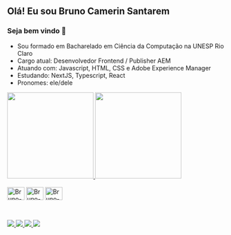 ## Olá! Eu sou Bruno Camerin Santarem
### Seja bem vindo 👋

- Sou formado em Bacharelado em Ciência da Computação na UNESP Rio Claro
- Cargo atual: Desenvolvedor Frontend / Publisher AEM
- Atuando com: Javascript, HTML, CSS e Adobe Experience Manager
- Estudando: NextJS, Typescript, React
- Pronomes: ele/dele

<div>
  <a href="https://github.com/Bruzaum">
  <img height="200em" src="https://github-stats-k39b-bruzaum.vercel.app/api?username=Bruzaum&show_icons=true&theme=dracula&include_all_commits=true&count_private=true" />
  <img height="200em" src="https://github-stats-k39b-bruzaum.vercel.app/api/top-langs/?username=Bruzaum&theme=dracula" />
</div>

<div style="display: inline-block"><br>
  <img align="center" alt="Bruno-JS" height="30" width="40" src="https://cdn.jsdelivr.net/gh/devicons/devicon/icons/javascript/javascript-original.svg" />
  <img align="center" alt="Bruno-HTML" height="30" width="40" src="https://cdn.jsdelivr.net/gh/devicons/devicon/icons/html5/html5-original.svg" />
  <img align="center" alt="Bruno-CSS" height="30" width="40" src="https://cdn.jsdelivr.net/gh/devicons/devicon/icons/css3/css3-original.svg" />
</div>

##
<div style="display: inline-block"><br>
  <a href="https://www.linkedin.com/in/bruno-santarem-bbb2aa1ab/" target="_blank"><img src="https://img.shields.io/badge/LinkedIn-0077B5?style=for-the-badge&logo=linkedin&logoColor=white" />
  <a href="mailto:santarembrunno@gmail.com" target="_blank"><img src="https://img.shields.io/badge/Gmail-D14836?style=for-the-badge&logo=gmail&logoColor=white" />
  <a href="https://www.instagram.com/brunosantarem/" target="_blank"><img src="https://img.shields.io/badge/Instagram-E4405F?style=for-the-badge&logo=instagram&logoColor=white" />
  <a href="https://www.facebook.com/bruno.santarem.3" target="_blank"><img src="https://img.shields.io/badge/Facebook-1877F2?style=for-the-badge&logo=facebook&logoColor=white" /> 
</div>

<!--
![Snake animation](https://github.com/Bruzaum/Bruzaum/blob/output/github-contribution-grid-snake.svg)
-->

